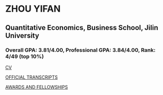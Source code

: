 # ZHOU YIFAN 

## Quantitative Economics, Business School, Jilin University

### Overall GPA: 3.81/4.00, Professional GPA: 3.84/4.00, Rank: 4/49 (top 10%)

[CV](https://github.com/yifatchow/yifatchow.github.io/blob/master/YIFAN%20ZHOU-CV.pdf)

[OFFICIAL TRANSCRIPTS](https://github.com/yifatchow/yifatchow.github.io/blob/master/OFFICIAL%20TRANSCRIPTS.pdf)

[AWARDS AND FELLOWSHIPS](https://github.com/yifatchow/yifatchow.github.io/blob/master/AWARDS%20AND%20FELLOWSHIPS.pdf)
